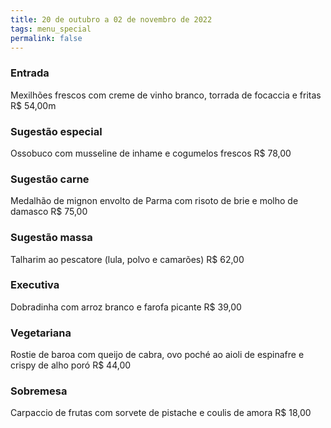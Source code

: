 ```yaml
---
title: 20 de outubro a 02 de novembro de 2022
tags: menu_special
permalink: false
---
```

### E﻿ntrada

Mexilhões frescos com creme de vinho branco, torrada de focaccia e fritas  R$ 54,00m

### Sugestão especial

Ossobuco com musseline de inhame e cogumelos frescos  R$ 78,00

### Sugestão carne

M﻿edalhão de  mignon envolto de Parma com risoto de brie e molho de damasco  R$ 75,00

### Sugestão massa

T﻿alharim ao pescatore (lula, polvo e camarões)  R$ 62,00

### Executiva

D﻿obradinha com arroz branco e farofa picante  R$ 39,00

### Vegetariana

Rostie de baroa com queijo de cabra, ovo poché ao aioli de espinafre e crispy de alho poró  R$ 44,00

### Sobremesa

Carpaccio de frutas com sorvete de pistache e coulis de amora  R$ 18,00